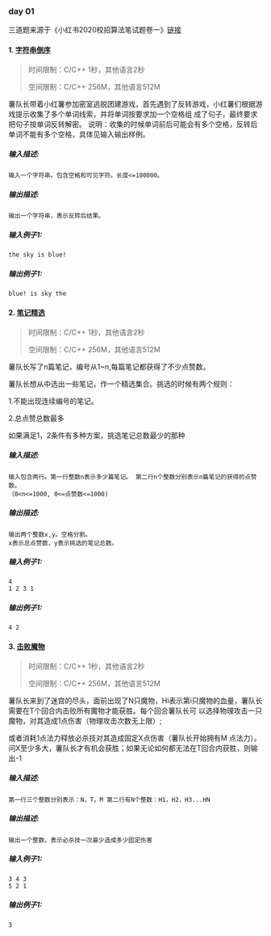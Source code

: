 ### day 01 

三道题来源于《小红书2020校招算法笔试题卷一》[链接](<https://www.nowcoder.com/test/23568027/summary>)

#### 1. [字符串倒序](<https://www.nowcoder.com/questionTerminal/cb4bd428c20549c5aafab4297cecb9ec?answerType=1&f=discussion>)

> 时间限制：C/C++ 1秒，其他语言2秒
>
> 空间限制：C/C++ 256M，其他语言512M

薯队长带着小红薯参加密室逃脱团建游戏，首先遇到了反转游戏，小红薯们根据游戏提示收集了多个单词线索，并将单词按要求加一个空格组 成了句子，最终要求把句子按单词反转解密。 说明：收集的时候单词前后可能会有多个空格，反转后单词不能有多个空格，具体见输入输出样例。

##### **输入描述:**

```
输入一个字符串。包含空格和可见字符。长度<=100000。 
```

##### **输出描述:**

```
输出一个字符串，表示反转后结果。
```

##### **输入例子1:**

```
the	sky	is blue!
```

##### **输出例子1:**

```
blue! is sky the
```



#### 2. [笔记精选](<https://www.nowcoder.com/questionTerminal/60a9ce2437694f4f81d6ed94a0c265e9?answerType=1&f=discussion>)

> 时间限制：C/C++ 1秒，其他语言2秒
>
> 空间限制：C/C++ 256M，其他语言512M

 薯队长写了n篇笔记，编号从1~n,每篇笔记都获得了不少点赞数。    

薯队长想从中选出一些笔记，作一个精选集合。挑选的时候有两个规则：

 1.不能出现连续编号的笔记。 

2.总点赞总数最多 

如果满足1，2条件有多种方案，挑选笔记总数最少的那种

##### **输入描述:**

```
输入包含两行。第一行整数n表示多少篇笔记。 第二行n个整数分别表示n篇笔记的获得的点赞数。   
（0<n<=1000, 0<=点赞数<=1000) 
```

##### **输出描述:**

```
输出两个整数x,y。空格分割。
x表示总点赞数，y表示挑选的笔记总数。
```

##### **输入例子1:**

```
4
1 2 3 1
```

##### **输出例子1:**

```
4 2
```



#### 3. [击败魔物](<https://www.nowcoder.com/questionTerminal/e93f31a0387b40e88a53e55b8ab703f8?answerType=1&f=discussion>)

> 时间限制：C/C++ 1秒，其他语言2秒
>
> 空间限制：C/C++ 256M，其他语言512M

薯队长来到了迷宫的尽头，面前出现了N只魔物，Hi表示第i只魔物的血量，薯队长需要在T个回合内击败所有魔物才能获胜。每个回合薯队长可 以选择物理攻击一只魔物，对其造成1点伤害（物理攻击次数无上限）;

或者消耗1点法力释放必杀技对其造成固定X点伤害（薯队长开始拥有M 点法力）。问X至少多大，薯队长才有机会获胜；如果无论如何都无法在T回合内获胜，则输出-1 

##### **输入描述:**

```
第一行三个整数分别表示：N，T，M 第二行有N个整数：H1，H2，H3...HN 
```

##### **输出描述:**

```
输出一个整数，表示必杀技一次最少造成多少固定伤害 
```

##### **输入例子1:**

```
3 4 3
5 2 1
```

##### **输出例子1:**

```
3
```